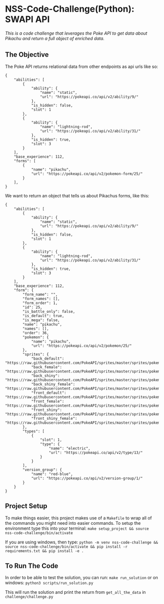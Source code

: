 # NSS-Code-Challenge(Python): SWAPI API



###### This is a code challenge that leverages the Poke API to get data about Pikachu and return a full object of enriched data.

## The Objective

The Poke API returns relational data from other endpoints as api urls like so:
```
{
    "abilities": [
        {
            "ability": {
                "name": "static",
                "url": "https://pokeapi.co/api/v2/ability/9/"
            },
            "is_hidden": false,
            "slot": 1
        },
        {
            "ability": {
                "name": "lightning-rod",
                "url": "https://pokeapi.co/api/v2/ability/31/"
            },
            "is_hidden": true,
            "slot": 3
        }
    ],
    "base_experience": 112,
    "forms": [
        {
            "name": "pikachu",
            "url": "https://pokeapi.co/api/v2/pokemon-form/25/"
        }
    ],
}
```

We want to return an object that tells us about Pikachus forms, like this:
```
{
    "abilities": [
        {
            "ability": {
                "name": "static",
                "url": "https://pokeapi.co/api/v2/ability/9/"
            },
            "is_hidden": false,
            "slot": 1
        },
        {
            "ability": {
                "name": "lightning-rod",
                "url": "https://pokeapi.co/api/v2/ability/31/"
            },
            "is_hidden": true,
            "slot": 3
        }
    ],
    "base_experience": 112,
    "form": {
        "form_name": "",
        "form_names": [],
        "form_order": 1,
        "id": 25,
        "is_battle_only": false,
        "is_default": true,
        "is_mega": false,
        "name": "pikachu",
        "names": [],
        "order": 36,
        "pokemon": {
            "name": "pikachu",
            "url": "https://pokeapi.co/api/v2/pokemon/25/"
        },
        "sprites": {
            "back_default": "https://raw.githubusercontent.com/PokeAPI/sprites/master/sprites/pokemon/back/25.png",
            "back_female": "https://raw.githubusercontent.com/PokeAPI/sprites/master/sprites/pokemon/back/female/25.png",
            "back_shiny": "https://raw.githubusercontent.com/PokeAPI/sprites/master/sprites/pokemon/back/shiny/25.png",
            "back_shiny_female": "https://raw.githubusercontent.com/PokeAPI/sprites/master/sprites/pokemon/back/shiny/female/25.png",
            "front_default": "https://raw.githubusercontent.com/PokeAPI/sprites/master/sprites/pokemon/25.png",
            "front_female": "https://raw.githubusercontent.com/PokeAPI/sprites/master/sprites/pokemon/female/25.png",
            "front_shiny": "https://raw.githubusercontent.com/PokeAPI/sprites/master/sprites/pokemon/shiny/25.png",
            "front_shiny_female": "https://raw.githubusercontent.com/PokeAPI/sprites/master/sprites/pokemon/shiny/female/25.png"
        },
        "types": [
            {
                "slot": 1,
                "type": {
                    "name": "electric",
                    "url": "https://pokeapi.co/api/v2/type/13/"
                }
            }
        ],
        "version_group": {
            "name": "red-blue",
            "url": "https://pokeapi.co/api/v2/version-group/1/"
        }
    }
}
```

## Project Setup
To make things easier, this project makes use of a `Makefile` to wrap all of the commands you might need into easier commands. To setup the environment type this into your terminal:
`make setup_project && source nss-code-challenge/bin/activate`

If you are using windows, then type:
`python -m venv nss-code-challenge && source nss-code-challenge/bin/activate && pip install -r requirements.txt && pip install -e .`

## To Run The Code
In order to be able to test the solution, you can run:
`make run_solution`
or on windows:
`python3 scripts/run_solution.py`

This will run the solution and print the return from `get_all_the_data` in `challenge/challenge.py`